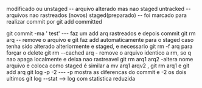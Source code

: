 modificado ou unstaged -- arquivo alterado mas nao staged 
untracked -- arquivos nao rastreados (novos)
staged(preparado) -- foi marcado para realizar commit por git add
committed 

git commit -ma ' test'  --- faz um add arq rastreados e depois commit 
git rm arq   -- remove o arquivo e git faz add automaticamente para o staged 
    caso tenha sido alterado alteriormente e staged,  e necessario git rm -f arq  para forçar o delete
 git rm --cached arq  - remove o arquivo identico a rm, so q nao apaga localmente e deixa nao rastreavel
 git rm arq1 arq2  -altera nome arquivo e coloca como staged
     é similar a mv arq1 arqv2 , git rm arq1 e git add arq
 git log -p -2   --- -p  mostra as diferencas do commit e -2 os dois ultimos
 git log --stat  --> log com statistica reduzida





